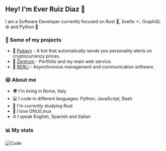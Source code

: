 ## Hey! I'm Ever Ruiz Diaz 👋

I am a Software Developer currently focused on Rust 🦀, Svelte ⚛️, GraphQL ⚙️ and Python 🐍

### 💼 Some of my projects

* 🤖 [Pukavy](https://github.com/ruizdiazever/pukavy) - A bot that automatically sends you personality alerts on cryptocurrency prices.
* 🧩 [Zentrum](https://www.everdev.it) - Portfolio and my main web service.
* 💬 [BERLi](https://www.berli.app) - Asynchronous management and communication software.

### 😃 About me

* 🌍 I'm living in Rome, Italy
* 💻 I code in different languages: Python, JavaScript, Bash
* 🌱 I'm currently studying Rust
* 🐧 I love GNU/Linux
* 🌐 I speak English, Spanish and Italian

### 📊 My stats

<!-- ![My stats](https://github-readme-stats.vercel.app/api?username=ruizdiazever&show_icons=true&theme=calm&count_private=true) -->
![Code](https://github-readme-stats.vercel.app/api/top-langs/?username=ruizdiazever&layout=compact&theme=calm&count_private=true&hide=SCSS,Less,Java&langs_count=8)
